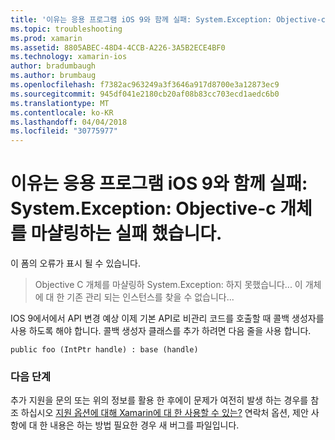 ```yaml
---
title: '이유는 응용 프로그램 iOS 9와 함께 실패: System.Exception: Objective-c 개체를 마샬링하는 실패 했습니다.'
ms.topic: troubleshooting
ms.prod: xamarin
ms.assetid: 8805ABEC-48D4-4CCB-A226-3A5B2ECE4BF0
ms.technology: xamarin-ios
author: bradumbaugh
ms.author: brumbaug
ms.openlocfilehash: f7382ac963249a3f3646a917d8700e3a12873ec9
ms.sourcegitcommit: 945df041e2180cb20af08b83cc703ecd1aedc6b0
ms.translationtype: MT
ms.contentlocale: ko-KR
ms.lasthandoff: 04/04/2018
ms.locfileid: "30775977"
---
```

# <a name="why-does-my-ios-9-app-fail-with-systemexception-failed-to-marshal-the-objective-c-object"></a>이유는 응용 프로그램 iOS 9와 함께 실패: System.Exception: Objective-c 개체를 마샬링하는 실패 했습니다.

이 폼의 오류가 표시 될 수 있습니다.

> Objective C 개체를 마샬링하 System.Exception: 하지 못했습니다... 이 개체에 대 한 기존 관리 되는 인스턴스를 찾을 수 없습니다...

IOS 9에서에서 API 변경 예상 이제 기본 API로 비관리 코드를 호출할 때 콜백 생성자를 사용 하도록 해야 합니다. 콜백 생성자 클래스를 추가 하려면 다음 줄을 사용 합니다. 

`public foo (IntPtr handle) : base (handle) ` 

### <a name="next-steps"></a>다음 단계

추가 지원을 문의 또는 위의 정보를 활용 한 후에이 문제가 여전히 발생 하는 경우를 참조 하십시오 [지원 옵션에 대해 Xamarin에 대 한 사용할 수 있는?](~/cross-platform/troubleshooting/support-options.md) 연락처 옵션, 제안 사항에 대 한 내용은 하는 방법 필요한 경우 새 버그를 파일입니다. 
